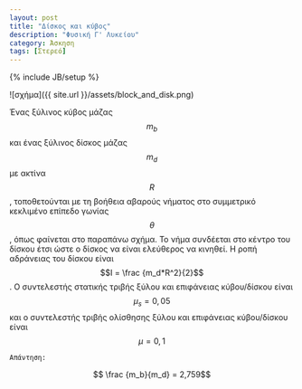 ```yaml
---
layout: post
title: "Δίσκος και κύβος"
description: "Φυσική Γ' Λυκείου"
category: Άσκηση
tags: [Στερεό]
---
```

{% include JB/setup %}

![σχήμα]({{ site.url }}/assets/block_and_disk.png) 

Ένας ξύλινος κύβος μάζας $$m_b$$ και ένας ξύλινος δίσκος μάζας $$m_d$$ με ακτίνα $$R$$, τοποθετούνται με τη βοήθεια αβαρούς νήματος στο συμμετρικό κεκλιμένο επίπεδο γωνίας $$θ$$, όπως φαίνεται στο παραπάνω σχήμα. Το νήμα συνδέεται στο κέντρο του δίσκου έτσι ώστε ο δίσκος να είναι ελεύθερος να κινηθεί. Η ροπή αδράνειας του δίσκου είναι $$Ι = \frac {m_d*R^2}{2}$$. Ο συντελεστής στατικής τριβής ξύλου και επιφάνειας κύβου/δίσκου είναι $$μ_s = 0,05$$ και ο συντελεστής τριβής ολίσθησης ξύλου και επιφάνειας κύβου/δίσκου είναι $$μ=0,1$$

`Απάντηση:`

$$ \frac {m_b}{m_d} = 2,759$$